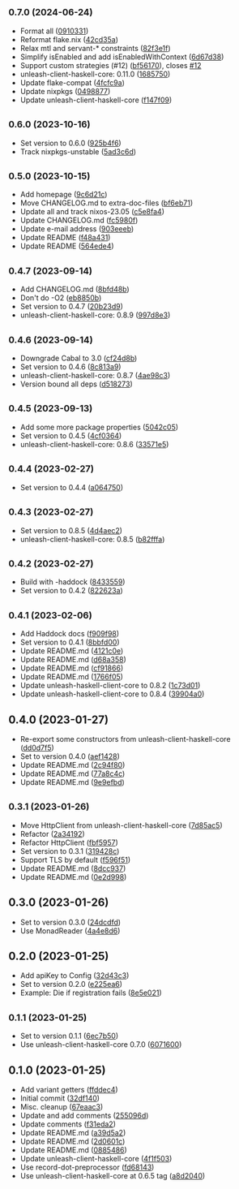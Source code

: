 ## <small>0.7.0 (2024-06-24)</small>

* Format all ([0910331](https://github.com/finn-no/unleash-client-haskell/commit/0910331))
* Reformat flake.nix ([42cd35a](https://github.com/finn-no/unleash-client-haskell/commit/42cd35a))
* Relax mtl and servant-* constraints ([82f3e1f](https://github.com/finn-no/unleash-client-haskell/commit/82f3e1f))
* Simplify isEnabled and add isEnabledWithContext ([6d67d38](https://github.com/finn-no/unleash-client-haskell/commit/6d67d38))
* Support custom strategies (#12) ([bf56170](https://github.com/finn-no/unleash-client-haskell/commit/bf56170)), closes [#12](https://github.com/finn-no/unleash-client-haskell/issues/12)
* unleash-client-haskell-core: 0.11.0 ([1685750](https://github.com/finn-no/unleash-client-haskell/commit/1685750))
* Update flake-compat ([4fcfc9a](https://github.com/finn-no/unleash-client-haskell/commit/4fcfc9a))
* Update nixpkgs ([0498877](https://github.com/finn-no/unleash-client-haskell/commit/0498877))
* Update unleash-client-haskell-core ([f147f09](https://github.com/finn-no/unleash-client-haskell/commit/f147f09))



## <small>0.6.0 (2023-10-16)</small>

* Set version to 0.6.0 ([925b4f6](https://github.com/finn-no/unleash-client-haskell/commit/925b4f6))
* Track nixpkgs-unstable ([5ad3c6d](https://github.com/finn-no/unleash-client-haskell/commit/5ad3c6d))



## <small>0.5.0 (2023-10-15)</small>

* Add homepage ([9c6d21c](https://github.com/finn-no/unleash-client-haskell/commit/9c6d21c))
* Move CHANGELOG.md to extra-doc-files ([bf6eb71](https://github.com/finn-no/unleash-client-haskell/commit/bf6eb71))
* Update all and track nixos-23.05 ([c5e8fa4](https://github.com/finn-no/unleash-client-haskell/commit/c5e8fa4))
* Update CHANGELOG.md ([fc5980f](https://github.com/finn-no/unleash-client-haskell/commit/fc5980f))
* Update e-mail address ([903eeeb](https://github.com/finn-no/unleash-client-haskell/commit/903eeeb))
* Update README ([f48a431](https://github.com/finn-no/unleash-client-haskell/commit/f48a431))
* Update README ([564ede4](https://github.com/finn-no/unleash-client-haskell/commit/564ede4))



## <small>0.4.7 (2023-09-14)</small>

* Add CHANGELOG.md ([8bfd48b](https://github.com/finn-no/unleash-client-haskell/commit/8bfd48b))
* Don't do -O2 ([eb8850b](https://github.com/finn-no/unleash-client-haskell/commit/eb8850b))
* Set version to 0.4.7 ([20b23d9](https://github.com/finn-no/unleash-client-haskell/commit/20b23d9))
* unleash-client-haskell-core: 0.8.9 ([997d8e3](https://github.com/finn-no/unleash-client-haskell/commit/997d8e3))



## <small>0.4.6 (2023-09-14)</small>

* Downgrade Cabal to 3.0 ([cf24d8b](https://github.com/finn-no/unleash-client-haskell/commit/cf24d8b))
* Set version to 0.4.6 ([8c813a9](https://github.com/finn-no/unleash-client-haskell/commit/8c813a9))
* unleash-client-haskell-core: 0.8.7 ([4ae98c3](https://github.com/finn-no/unleash-client-haskell/commit/4ae98c3))
* Version bound all deps ([d518273](https://github.com/finn-no/unleash-client-haskell/commit/d518273))



## <small>0.4.5 (2023-09-13)</small>

* Add some more package properties ([5042c05](https://github.com/finn-no/unleash-client-haskell/commit/5042c05))
* Set version to 0.4.5 ([4cf0364](https://github.com/finn-no/unleash-client-haskell/commit/4cf0364))
* unleash-client-haskell-core: 0.8.6 ([33571e5](https://github.com/finn-no/unleash-client-haskell/commit/33571e5))



## <small>0.4.4 (2023-02-27)</small>

* Set version to 0.4.4 ([a064750](https://github.com/finn-no/unleash-client-haskell/commit/a064750))



## <small>0.4.3 (2023-02-27)</small>

* Set version to 0.8.5 ([4d4aec2](https://github.com/finn-no/unleash-client-haskell/commit/4d4aec2))
* unleash-client-haskell-core: 0.8.5 ([b82fffa](https://github.com/finn-no/unleash-client-haskell/commit/b82fffa))



## <small>0.4.2 (2023-02-27)</small>

* Build with -haddock ([8433559](https://github.com/finn-no/unleash-client-haskell/commit/8433559))
* Set version to 0.4.2 ([822623a](https://github.com/finn-no/unleash-client-haskell/commit/822623a))



## <small>0.4.1 (2023-02-06)</small>

* Add Haddock docs ([f909f98](https://github.com/finn-no/unleash-client-haskell/commit/f909f98))
* Set version to 0.4.1 ([8bbfd00](https://github.com/finn-no/unleash-client-haskell/commit/8bbfd00))
* Update README.md ([4121c0e](https://github.com/finn-no/unleash-client-haskell/commit/4121c0e))
* Update README.md ([d68a358](https://github.com/finn-no/unleash-client-haskell/commit/d68a358))
* Update README.md ([cf91866](https://github.com/finn-no/unleash-client-haskell/commit/cf91866))
* Update README.md ([1766f05](https://github.com/finn-no/unleash-client-haskell/commit/1766f05))
* Update unleash-haskell-client-core to 0.8.2 ([1c73d01](https://github.com/finn-no/unleash-client-haskell/commit/1c73d01))
* Update unleash-haskell-client-core to 0.8.4 ([39904a0](https://github.com/finn-no/unleash-client-haskell/commit/39904a0))



## 0.4.0 (2023-01-27)

* Re-export some constructors from unleash-client-haskell-core ([dd0d7f5](https://github.com/finn-no/unleash-client-haskell/commit/dd0d7f5))
* Set to version 0.4.0 ([aef1428](https://github.com/finn-no/unleash-client-haskell/commit/aef1428))
* Update README.md ([2c94f80](https://github.com/finn-no/unleash-client-haskell/commit/2c94f80))
* Update README.md ([77a8c4c](https://github.com/finn-no/unleash-client-haskell/commit/77a8c4c))
* Update README.md ([9e9efbd](https://github.com/finn-no/unleash-client-haskell/commit/9e9efbd))



## <small>0.3.1 (2023-01-26)</small>

* Move HttpClient from unleash-client-haskell-core ([7d85ac5](https://github.com/finn-no/unleash-client-haskell/commit/7d85ac5))
* Refactor ([2a34192](https://github.com/finn-no/unleash-client-haskell/commit/2a34192))
* Refactor HttpClient ([fbf5957](https://github.com/finn-no/unleash-client-haskell/commit/fbf5957))
* Set version to 0.3.1 ([319428c](https://github.com/finn-no/unleash-client-haskell/commit/319428c))
* Support TLS by default ([f596f51](https://github.com/finn-no/unleash-client-haskell/commit/f596f51))
* Update README.md ([8dcc937](https://github.com/finn-no/unleash-client-haskell/commit/8dcc937))
* Update README.md ([0e2d998](https://github.com/finn-no/unleash-client-haskell/commit/0e2d998))



## 0.3.0 (2023-01-26)

* Set to version 0.3.0 ([24dcdfd](https://github.com/finn-no/unleash-client-haskell/commit/24dcdfd))
* Use MonadReader ([4a4e8d6](https://github.com/finn-no/unleash-client-haskell/commit/4a4e8d6))



## 0.2.0 (2023-01-25)

* Add apiKey to Config ([32d43c3](https://github.com/finn-no/unleash-client-haskell/commit/32d43c3))
* Set to version 0.2.0 ([e225ea6](https://github.com/finn-no/unleash-client-haskell/commit/e225ea6))
* Example: Die if registration fails ([8e5e021](https://github.com/finn-no/unleash-client-haskell/commit/8e5e021))



## <small>0.1.1 (2023-01-25)</small>

* Set to version 0.1.1 ([6ec7b50](https://github.com/finn-no/unleash-client-haskell/commit/6ec7b50))
* Use unleash-client-haskell-core 0.7.0 ([6071600](https://github.com/finn-no/unleash-client-haskell/commit/6071600))



## 0.1.0 (2023-01-25)

* Add variant getters ([ffddec4](https://github.com/finn-no/unleash-client-haskell/commit/ffddec4))
* Initial commit ([32df140](https://github.com/finn-no/unleash-client-haskell/commit/32df140))
* Misc. cleanup ([67eaac3](https://github.com/finn-no/unleash-client-haskell/commit/67eaac3))
* Update and add comments ([255096d](https://github.com/finn-no/unleash-client-haskell/commit/255096d))
* Update comments ([f31eda2](https://github.com/finn-no/unleash-client-haskell/commit/f31eda2))
* Update README.md ([a39d5a2](https://github.com/finn-no/unleash-client-haskell/commit/a39d5a2))
* Update README.md ([2d0601c](https://github.com/finn-no/unleash-client-haskell/commit/2d0601c))
* Update README.md ([0885486](https://github.com/finn-no/unleash-client-haskell/commit/0885486))
* Update unleash-client-haskell-core ([4f1f503](https://github.com/finn-no/unleash-client-haskell/commit/4f1f503))
* Use record-dot-preprocessor ([fd68143](https://github.com/finn-no/unleash-client-haskell/commit/fd68143))
* Use unleash-client-haskell-core at 0.6.5 tag ([a8d2040](https://github.com/finn-no/unleash-client-haskell/commit/a8d2040))
